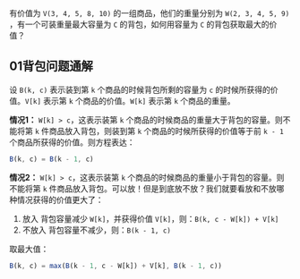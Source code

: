 有价值为 `V(3, 4, 5, 8, 10)` 的一组商品，他们的重量分别为 `W(2, 3, 4, 5, 9)` ，有一个可装重量最大容量为 `C` 的背包，如何用容量为 `C` 的背包获取最大的价值？

## 01背包问题通解

设 `B(k, c)` 表示装到第 `k` 个商品的时候背包所剩的容量为 `c` 的时候所获得的价值。`V[k]` 表示第 `k` 个商品的价值。`W[k]` 表示第 `k` 个商品的重量。

**情况1：** `W[k] > c`，这表示装第 `k` 个商品的时候商品的重量大于背包的容量。则不能将第 `k` 件商品放入背包，则装到第 `k` 个商品的时候所获得的价值等于前 `k - 1` 个商品所获得的价值。则方程表达：

```js
B(k, c) = B(k - 1, c)
```

**情况2：** `W[k] > c`，这表示装第 `k` 个商品的时候商品的重量小于背包的容量。则不能将第 `k` 件商品放入背包。可以放！但是到底放不放？我们就要看放和不放哪种情况获得的价值更大了：

1. 放入
背包容量减少 `W[k]`，并获得价值 `V[k]`，则：`B(k, c - W[k]) + V[k]`
2. 不放入
背包容量不减少，则：`B(k - 1, c)`

取最大值：
```js
B(k, c) = max(B(k - 1, c - W[k]) + V[k], B(k - 1, c))
```
